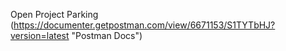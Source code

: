 Open Project Parking
(https://documenter.getpostman.com/view/6671153/S1TYTbHJ?version=latest "Postman Docs")
